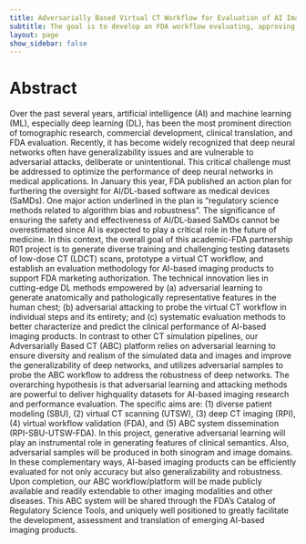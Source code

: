 ```yaml
---
title: Adversarially Based Virtual CT Workflow for Evaluation of AI Imaging
subtitle: The goal is to develop an FDA workflow evaluating, approving, and monitoring AI imaging software
layout: page
show_sidebar: false
---
```


# Abstract
Over the past several years, artificial intelligence (AI) and machine learning (ML), especially deep learning (DL),
has been the most prominent direction of tomographic research, commercial development, clinical translation,
and FDA evaluation. Recently, it has become widely recognized that deep neural networks often have
generalizability issues and are vulnerable to adversarial attacks, deliberate or unintentional. This critical
challenge must be addressed to optimize the performance of deep neural networks in medical applications.
In January this year, FDA published an action plan for furthering the oversight for AI/DL-based software as
medical devices (SaMDs). One major action underlined in the plan is “regulatory science methods related to
algorithm bias and robustness”. The significance of ensuring the safety and effectiveness of AI/DL-based
SaMDs cannot be overestimated since AI is expected to play a critical role in the future of medicine. In this
context, the overall goal of this academic-FDA partnership R01 project is to generate diverse training and
challenging testing datasets of low-dose CT (LDCT) scans, prototype a virtual CT workflow, and establish an
evaluation methodology for AI-based imaging products to support FDA marketing authorization. The technical
innovation lies in cutting-edge DL methods empowered by (a) adversarial learning to generate anatomically
and pathologically representative features in the human chest; (b) adversarial attacking to probe the virtual CT
workflow in individual steps and its entirety; and (c) systematic evaluation methods to better characterize and
predict the clinical performance of AI-based imaging products. In contrast to other CT simulation pipelines, our
Adversarially Based CT (ABC) platform relies on adversarial learning to ensure diversity and realism of the
simulated data and images and improve the generalizability of deep networks, and utilizes adversarial samples
to probe the ABC workflow to address the robustness of deep networks.
The overarching hypothesis is that adversarial learning and attacking methods are powerful to deliver highquality
datasets for AI-based imaging research and performance evaluation. The specific aims are: (1) diverse
patient modeling (SBU), (2) virtual CT scanning (UTSW), (3) deep CT imaging (RPI), (4) virtual workflow
validation (FDA), and (5) ABC system dissemination (RPI-SBU-UTSW-FDA). In this project, generative
adversarial learning will play an instrumental role in generating features of clinical semantics. Also, adversarial
samples will be produced in both sinogram and image domains. In these complementary ways, AI-based
imaging products can be efficiently evaluated for not only accuracy but also generalizability and robustness.
Upon completion, our ABC workflow/platform will be made publicly available and readily extendable to other
imaging modalities and other diseases. This ABC system will be shared through the FDA’s Catalog of
Regulatory Science Tools, and uniquely well positioned to greatly facilitate the development, assessment and
translation of emerging AI-based imaging products.
